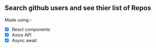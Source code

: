 ## Search github users and see thier list of Repos

Made using:-

-   [x] React components
-   [x] Axios API
-   [x] Async await
